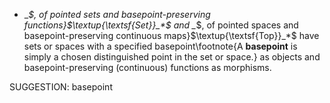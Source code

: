 -  _*$, of pointed sets and basepoint-preserving functions}$\textup{\textsf{Set}}_*$ and _*$, of pointed spaces and basepoint-preserving continuous maps}$\textup{\textsf{Top}}_*$ have sets or spaces with a specified basepoint\footnote{A **basepoint** is simply a chosen distinguished point in the set or space.} as objects and basepoint-preserving (continuous) functions as morphisms.

SUGGESTION: basepoint